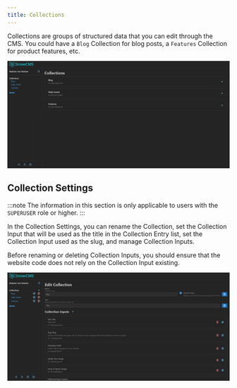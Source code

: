 ```yaml
---
title: Collections
---
```


Collections are groups of structured data that you can edit through the CMS. You could have a `Blog` Collection for blog posts, a `Features` Collection for product features, etc.

![Collections](../../../assets/docs/user/collections.png)

## Collection Settings

:::note
The information in this section is only applicable to users with the `SUPERUSER` role or higher.
:::

In the Collection Settings, you can rename the Collection, set the Collection Input that will be used as the title in the Collection Entry list, set the Collection Input used as the slug, and manage Collection Inputs.

Before renaming or deleting Collection Inputs, you should ensure that the website code does not rely on the Collection Input existing.

![Collection Settings](../../../assets/docs/user/collection-settings.png)